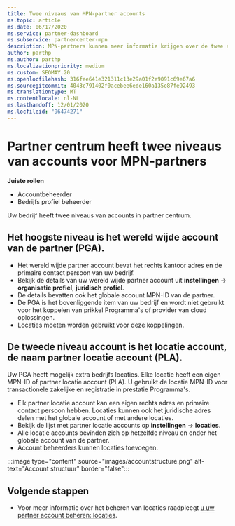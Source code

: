 ```yaml
---
title: Twee niveaus van MPN-partner accounts
ms.topic: article
ms.date: 06/17/2020
ms.service: partner-dashboard
ms.subservice: partnercenter-mpn
description: MPN-partners kunnen meer informatie krijgen over de twee account niveaus in Partner Center, het wereld wijde partner account (PGA) en de partner locatie account (PLA).
author: parthp
ms.author: parthp
ms.localizationpriority: medium
ms.custom: SEOMAY.20
ms.openlocfilehash: 316fee641e321311c13e29a01f2e9091c69e67a6
ms.sourcegitcommit: 4043c791402f0acebee6ede160a135e87fe92493
ms.translationtype: MT
ms.contentlocale: nl-NL
ms.lasthandoff: 12/01/2020
ms.locfileid: "96474271"
---
```

# <a name="partner-center-has-two-levels-of-accounts-for-mpn-partners"></a>Partner centrum heeft twee niveaus van accounts voor MPN-partners


**Juiste rollen**

- Accountbeheerder
- Bedrijfs profiel beheerder


Uw bedrijf heeft twee niveaus van accounts in partner centrum.

## <a name="the-top-level-is-the-partner-global-account-pga"></a>Het hoogste niveau is het wereld wijde account van de partner (PGA).

- Het wereld wijde partner account bevat het rechts kantoor adres en de primaire contact persoon van uw bedrijf. 
- Bekijk de details van uw wereld wijde partner account uit **instellingen**  ->  **organisatie profiel**, **juridisch profiel**.
- De details bevatten ook het globale account MPN-ID van de partner. 
- De PGA is het bovenliggende item van uw bedrijf en wordt niet gebruikt voor het koppelen van prikkel Programma's of provider van cloud oplossingen. 
- Locaties moeten worden gebruikt voor deze koppelingen.

## <a name="the-second-level-account-is-the-location-account-called-partner-location-account-pla"></a>De tweede niveau account is het locatie account, de naam partner locatie account (PLA).

Uw PGA heeft mogelijk extra bedrijfs locaties. Elke locatie heeft een eigen MPN-ID of partner locatie account (PLA). U gebruikt de locatie MPN-ID voor transactionele zakelijke en registratie in prestatie Programma's.

- Elk partner locatie account kan een eigen rechts adres en primaire contact persoon hebben. Locaties kunnen ook het juridische adres delen met het globale account of met andere locaties.
- Bekijk de lijst met partner locatie accounts op **instellingen**  ->  **locaties**.
- Alle locatie accounts bevinden zich op hetzelfde niveau en onder het globale account van de partner.
- Account beheerders kunnen locaties toevoegen.

:::image type="content" source="images/accountstructure.png" alt-text="Account structuur" border="false":::

## <a name="next-steps"></a>Volgende stappen

- Voor meer informatie over het beheren van locaties raadpleegt [u uw partner account beheren: locaties](manage-locations.md).

